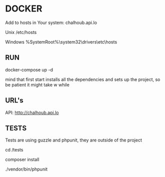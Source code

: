 # DOCKER

Add to hosts in Your system:
<docker ip> chalhoub.api.lo

Unix
/etc/hosts

Windows
%SystemRoot%\system32\drivers\etc\hosts

## RUN

docker-compose up -d

mind that first start installs all the dependencies and sets up the project, so be patient it might take w while


## URL's

API: http://chalhoub.api.lo

## TESTS

Tests are using guzzle and phpunit, they are outside of the project

cd /tests

composer install

./vendor/bin/phpunit
